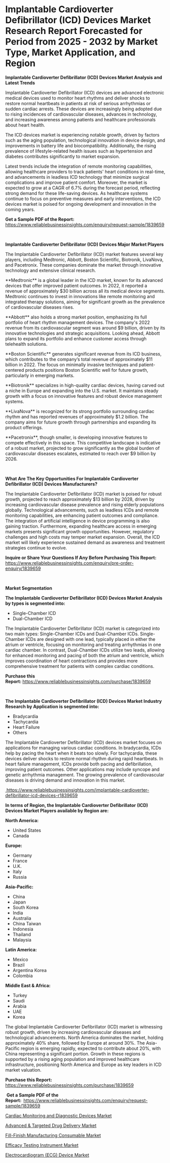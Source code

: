 <p><h1>Implantable Cardioverter Defibrillator (ICD) Devices Market Research Report Forecasted for Period from 2025 -  2032 by Market Type, Market Application, and Region</h1></p><p><strong>Implantable Cardioverter Defibrillator (ICD) Devices Market Analysis and Latest Trends</strong></p>
<p><p>Implantable Cardioverter Defibrillator (ICD) devices are advanced electronic medical devices used to monitor heart rhythms and deliver shocks to restore normal heartbeats in patients at risk of serious arrhythmias or sudden cardiac arrests. These devices are increasingly being adopted due to rising incidences of cardiovascular diseases, advances in technology, and increasing awareness among patients and healthcare professionals about heart health.</p><p>The ICD devices market is experiencing notable growth, driven by factors such as the aging population, technological innovation in device design, and improvements in battery life and biocompatibility. Additionally, the rising prevalence of lifestyle-related health issues such as hypertension and diabetes contributes significantly to market expansion.</p><p>Latest trends include the integration of remote monitoring capabilities, allowing healthcare providers to track patients' heart conditions in real-time, and advancements in leadless ICD technology that minimize surgical complications and improve patient comfort. Moreover, the market is expected to grow at a CAGR of 6.7% during the forecast period, reflecting strong demand for these life-saving devices. As healthcare systems continue to focus on preventive measures and early interventions, the ICD devices market is poised for ongoing development and innovation in the coming years.</p></p>
<p><strong>Get a Sample PDF of the Report:&nbsp;</strong> <a href="https://www.reliablebusinessinsights.com/enquiry/request-sample/1839659?utm_campaign=1106&utm_medium=2&utm_source=Github&utm_content=ia&utm_term=05032025&utm_id=implantable-cardioverter-defibrillator-icd-devices">https://www.reliablebusinessinsights.com/enquiry/request-sample/1839659</a></p>
<p>&nbsp;</p>
<p><strong>Implantable Cardioverter Defibrillator (ICD) Devices Major Market Players</strong></p>
<p><p>The Implantable Cardioverter Defibrillator (ICD) market features several key players, including Medtronic, Abbott, Boston Scientific, Biotronik, LivaNova, and Pacetronix. These companies dominate the market through innovative technology and extensive clinical research.</p><p>**Medtronic** is a global leader in the ICD market, known for its advanced devices that offer improved patient outcomes. In 2022, it reported a revenue of approximately $30 billion across all its medical device segments. Medtronic continues to invest in innovations like remote monitoring and integrated therapy solutions, aiming for significant growth as the prevalence of cardiovascular diseases rises.</p><p>**Abbott** also holds a strong market position, emphasizing its full portfolio of heart rhythm management devices. The company's 2022 revenue from its cardiovascular segment was around $9 billion, driven by its innovative technologies and strategic acquisitions. Looking ahead, Abbott plans to expand its portfolio and enhance customer access through telehealth solutions.</p><p>**Boston Scientific** generates significant revenue from its ICD business, which contributes to the company’s total revenue of approximately $11 billion in 2022. The focus on minimally invasive techniques and patient-centered products positions Boston Scientific well for future growth, particularly in emerging markets.</p><p>**Biotronik** specializes in high-quality cardiac devices, having carved out a niche in Europe and expanding into the U.S. market. It maintains steady growth with a focus on innovative features and robust device management systems.</p><p>**LivaNova** is recognized for its strong portfolio surrounding cardiac rhythm and has reported revenues of approximately $1.2 billion. The company aims for future growth through partnerships and expanding its product offerings.</p><p>**Pacetronix**, though smaller, is developing innovative features to compete effectively in this space. This competitive landscape is indicative of a robust market, projected to grow significantly as the global burden of cardiovascular diseases escalates, estimated to reach over $9 billion by 2026.</p></p>
<p>&nbsp;</p>
<p><strong>What Are The Key Opportunities For Implantable Cardioverter Defibrillator (ICD) Devices Manufacturers?</strong></p>
<p><p>The Implantable Cardioverter Defibrillator (ICD) market is poised for robust growth, projected to reach approximately $13 billion by 2028, driven by increasing cardiovascular disease prevalence and rising elderly populations globally. Technological advancements, such as leadless ICDs and remote monitoring capabilities, are enhancing patient outcomes and compliance. The integration of artificial intelligence in device programming is also gaining traction. Furthermore, expanding healthcare access in emerging markets presents significant growth opportunities. However, regulatory challenges and high costs may temper market expansion. Overall, the ICD market will likely experience sustained demand as awareness and treatment strategies continue to evolve.</p></p>
<p><strong>Inquire or Share Your Questions If Any Before Purchasing This Report:</strong> <a href="https://www.reliablebusinessinsights.com/enquiry/pre-order-enquiry/1839659?utm_campaign=1106&utm_medium=2&utm_source=Github&utm_content=ia&utm_term=05032025&utm_id=implantable-cardioverter-defibrillator-icd-devices">https://www.reliablebusinessinsights.com/enquiry/pre-order-enquiry/1839659</a></p>
<p>&nbsp;</p>
<p><strong>Market Segmentation</strong></p>
<p><strong>The Implantable Cardioverter Defibrillator (ICD) Devices Market Analysis by types is segmented into:</strong></p>
<p><ul><li>Single-Chamber ICD</li><li>Dual-Chamber ICD</li></ul></p>
<p><p>The Implantable Cardioverter Defibrillator (ICD) market is categorized into two main types: Single-Chamber ICDs and Dual-Chamber ICDs. Single-Chamber ICDs are designed with one lead, typically placed in either the atrium or ventricle, focusing on monitoring and treating arrhythmias in one cardiac chamber. In contrast, Dual-Chamber ICDs utilize two leads, allowing for enhanced monitoring and pacing of both the atrium and ventricle, which improves coordination of heart contractions and provides more comprehensive treatment for patients with complex cardiac conditions.</p></p>
<p><strong>Purchase this Report:&nbsp;</strong><a href="https://www.reliablebusinessinsights.com/purchase/1839659?utm_campaign=1106&utm_medium=2&utm_source=Github&utm_content=ia&utm_term=05032025&utm_id=implantable-cardioverter-defibrillator-icd-devices">https://www.reliablebusinessinsights.com/purchase/1839659</a></p>
<p>&nbsp;</p>
<p><strong>The Implantable Cardioverter Defibrillator (ICD) Devices Market Industry Research by Application is segmented into:</strong></p>
<p><ul><li>Bradycardia</li><li>Tachycardia</li><li>Heart Failure</li><li>Others</li></ul></p>
<p><p>The Implantable Cardioverter Defibrillator (ICD) devices market focuses on applications for managing various cardiac conditions. In bradycardia, ICDs help by pacing the heart when it beats too slowly. For tachycardia, these devices deliver shocks to restore normal rhythm during rapid heartbeats. In heart failure management, ICDs provide both pacing and defibrillation, improving patient outcomes. Other applications may include syncope and genetic arrhythmia management. The growing prevalence of cardiovascular diseases is driving demand and innovation in this market.</p></p>
<p><a href="https://www.reliablebusinessinsights.com/implantable-cardioverter-defibrillator-icd-devices-r1839659?utm_campaign=1106&utm_medium=2&utm_source=Github&utm_content=ia&utm_term=05032025&utm_id=implantable-cardioverter-defibrillator-icd-devices">&nbsp;https://www.reliablebusinessinsights.com/implantable-cardioverter-defibrillator-icd-devices-r1839659</a></p>
<p><strong>In terms of Region, the Implantable Cardioverter Defibrillator (ICD) Devices Market Players available by Region are:</strong></p>
<p>
    <p> <strong> North America: </strong>
        <ul>
            <li>United States</li>
            <li>Canada</li>
        </ul>
        </p> 
    <p> <strong> Europe: </strong>
        <ul>
            <li>Germany</li>
            <li>France</li>
            <li>U.K.</li>
            <li>Italy</li>
            <li>Russia</li>
        </ul>
        </p> 
    <p> <strong> Asia-Pacific: </strong>
        <ul>
            <li>China</li>
            <li>Japan</li>
            <li>South Korea</li>
            <li>India</li>
            <li>Australia</li>
            <li>China Taiwan</li>
            <li>Indonesia</li>
            <li>Thailand</li>
            <li>Malaysia</li>
        </ul>
        </p> 
    <p> <strong> Latin America: </strong>
        <ul>
            <li>Mexico</li>
            <li>Brazil</li>
            <li>Argentina Korea</li>
            <li>Colombia</li>
        </ul>
        </p> 
    <p> <strong> Middle East & Africa: </strong>
        <ul>
            <li>Turkey</li>
            <li>Saudi</li>
            <li>Arabia</li>
            <li>UAE</li>
            <li>Korea</li>
        </ul>
    </p>
    </p>
<p><p>The global Implantable Cardioverter Defibrillator (ICD) market is witnessing robust growth, driven by increasing cardiovascular diseases and technological advancements. North America dominates the market, holding approximately 40% share, followed by Europe at around 30%. The Asia-Pacific region is emerging rapidly, expected to contribute about 20%, with China representing a significant portion. Growth in these regions is supported by a rising aging population and improved healthcare infrastructure, positioning North America and Europe as key leaders in ICD market valuation.</p></p>
<p><strong>Purchase this Report: </strong><a href="https://www.reliablebusinessinsights.com/purchase/1839659?utm_campaign=1106&utm_medium=2&utm_source=Github&utm_content=ia&utm_term=05032025&utm_id=implantable-cardioverter-defibrillator-icd-devices">https://www.reliablebusinessinsights.com/purchase/1839659</a></p>
<p>&nbsp;<strong>Get a Sample PDF of the Report:&nbsp;&nbsp;</strong><a href="https://www.reliablebusinessinsights.com/enquiry/request-sample/1839659?utm_campaign=1106&utm_medium=2&utm_source=Github&utm_content=ia&utm_term=05032025&utm_id=implantable-cardioverter-defibrillator-icd-devices">https://www.reliablebusinessinsights.com/enquiry/request-sample/1839659</a></p>
<p><strong></strong></p>
<p><p><a href="https://github.com/narhaltiagu8/Market-Research-Report-List-1/blob/main/cardiac-monitoring-and-diagnostic-devices-market.md?utm_campaign=1106&utm_medium=2&utm_source=Github&utm_content=ia&utm_term=05032025&utm_id=implantable-cardioverter-defibrillator-icd-devices">Cardiac Monitoring and Diagnostic Devices Market</a></p><p><a href="https://github.com/variothonia/Market-Research-Report-List-1/blob/main/advanced-targeted-drug-delivery-market.md?utm_campaign=1106&utm_medium=2&utm_source=Github&utm_content=ia&utm_term=05032025&utm_id=implantable-cardioverter-defibrillator-icd-devices">Advanced & Targeted Drug Delivery Market</a></p><p><a href="https://github.com/hutchkloor4x/Market-Research-Report-List-1/blob/main/fill-finish-manufacturing-consumable-market.md?utm_campaign=1106&utm_medium=2&utm_source=Github&utm_content=ia&utm_term=05032025&utm_id=implantable-cardioverter-defibrillator-icd-devices">Fill-Finish Manufacturing Consumable Market</a></p><p><a href="https://github.com/lalkobrinarb/Market-Research-Report-List-1/blob/main/efficacy-testing-instrument-market.md?utm_campaign=1106&utm_medium=2&utm_source=Github&utm_content=ia&utm_term=05032025&utm_id=implantable-cardioverter-defibrillator-icd-devices">Efficacy Testing Instrument Market</a></p><p><a href="https://github.com/berkemiars2j/Market-Research-Report-List-1/blob/main/electrocardiogram-ecg-device-market.md?utm_campaign=1106&utm_medium=2&utm_source=Github&utm_content=ia&utm_term=05032025&utm_id=implantable-cardioverter-defibrillator-icd-devices">Electrocardiogram (ECG) Device Market</a></p></p>